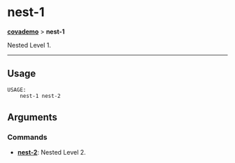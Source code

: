 # nest-1
__[covademo](examples/meta/help_docs/markdown/covademo.md)__ > __nest-1__

Nested Level 1.

___

## Usage
```shell
USAGE:
    nest-1 nest-2

```

## Arguments
### Commands
- [__nest-2__](examples/meta/help_docs/markdown/covademo-nest-1-nest-2.md): Nested Level 2.

